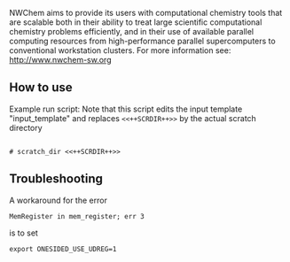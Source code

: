 NWChem aims to provide its users with computational chemistry tools that are
scalable both in their ability to treat large scientific computational
chemistry problems efficiently, and in their use of available parallel
computing resources from high-performance parallel supercomputers to
conventional workstation clusters.
For more information see: http://www.nwchem-sw.org


## How to use

Example run script:
Note that this script edits the input template "input_template" and replaces
``<<++SCRDIR++>>`` by the actual scratch directory
```

# scratch_dir <<++SCRDIR++>>
```

## Troubleshooting
A workaround for the error
```
MemRegister in mem_register; err 3
```
is to set
```
export ONESIDED_USE_UDREG=1
```

